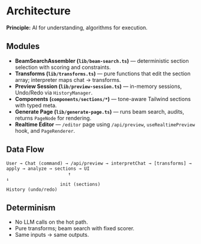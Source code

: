 # Architecture

**Principle:** AI for understanding, algorithms for execution.

## Modules

- **BeamSearchAssembler (`lib/beam-search.ts`)** — deterministic section selection with scoring and constraints.
- **Transforms (`lib/transforms.ts`)** — pure functions that edit the section array; interpreter maps chat → transforms.
- **Preview Session (`lib/preview-session.ts`)** — in-memory sessions, Undo/Redo via `HistoryManager`.
- **Components (`components/sections/*`)** — tone-aware Tailwind sections with typed meta.
- **Generate Page (`lib/generate-page.ts`)** — runs beam search, audits, returns `PageNode` for rendering.
- **Realtime Editor** — `/editor` page using `/api/preview`, `useRealtimePreview` hook, and `PageRenderer`.

## Data Flow

```
User → Chat (command) → /api/preview → interpretChat → [transforms] → apply → analyze → sections → UI
                       ↑                                               ↓
                    init (sections)                                History (undo/redo)
```

## Determinism

- No LLM calls on the hot path.
- Pure transforms; beam search with fixed scorer.
- Same inputs → same outputs.

